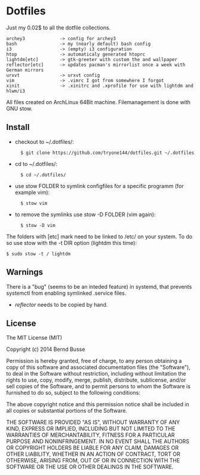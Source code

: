 Dotfiles
========

Just my 0.02$ to all the dotfile collections.

    archey3             -> config for archey3
    bash                -> my (nearly default) bash config
    i3                  -> (empty) i3 configuration
    htop                -> automaticaly generated htoprc
    lightdm[etc]        -> gtk-greeter with custom the and wallpaper
    reflector[etc]      -> updates pacman's mirrorlist once a week with German mirrors
    urxvt               -> urxvt config
    vim                 -> .vimrc I got from somewhere I forgot
    xinit               -> .xinitrc and .xprofile for use with lightdm and hlwm/i3

All files created on ArchLinux 64Bit machine.
Filemanagement is done with GNU stow.


Install
-------

* checkout to ~/.dotfiles/:
    
        $ git clone https://github.com/tryone144/dotfiles.git ~/.dotfiles

* cd to ~/.dotfiles/:

        $ cd ~/.dotfiles/

* use stow FOLDER to symlink configfiles for a specific programm (for example
vim):

        $ stow vim

* to remove the symlinks use stow -D FOLDER (vim again):

        $ stow -D vim

The folders with [etc] mark need to be linked to /etc/ on your system. To do so
use stow with the -t DIR option (lightdm this time):

    $ sudo stow -t / lightdm


Warnings
--------

There is a "bug" (seems to be an inteded feature) in systemd, that prevents
systemctl from enabling symlinked .service files.

* *reflector* needs to be copied by hand.


License
-------

The MIT License (MIT)

Copyright (c) 2014 Bernd Busse

Permission is hereby granted, free of charge, to any person obtaining a copy
of this software and associated documentation files (the "Software"), to deal
in the Software without restriction, including without limitation the rights
to use, copy, modify, merge, publish, distribute, sublicense, and/or sell
copies of the Software, and to permit persons to whom the Software is
furnished to do so, subject to the following conditions:

The above copyright notice and this permission notice shall be included in
all copies or substantial portions of the Software.

THE SOFTWARE IS PROVIDED "AS IS", WITHOUT WARRANTY OF ANY KIND, EXPRESS OR
IMPLIED, INCLUDING BUT NOT LIMITED TO THE WARRANTIES OF MERCHANTABILITY,
FITNESS FOR A PARTICULAR PURPOSE AND NONINFRINGEMENT. IN NO EVENT SHALL THE
AUTHORS OR COPYRIGHT HOLDERS BE LIABLE FOR ANY CLAIM, DAMAGES OR OTHER
LIABILITY, WHETHER IN AN ACTION OF CONTRACT, TORT OR OTHERWISE, ARISING FROM,
OUT OF OR IN CONNECTION WITH THE SOFTWARE OR THE USE OR OTHER DEALINGS IN
THE SOFTWARE.

